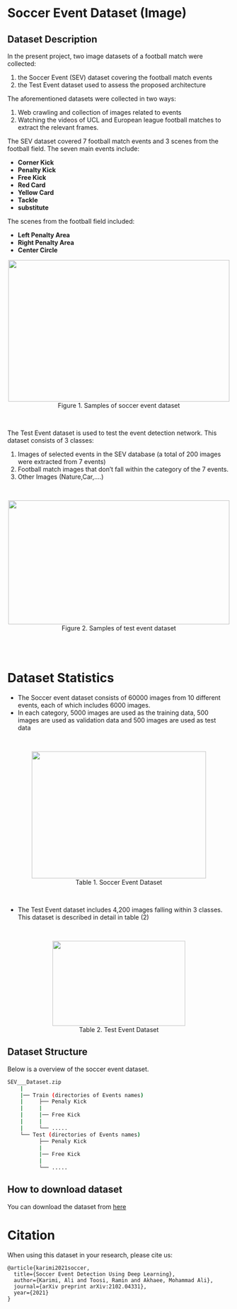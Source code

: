 # Soccer Event Dataset (Image)

## Dataset Description


In the present project, two image datasets of a football match were collected: 
1. the Soccer Event (SEV) dataset covering the football match events
2. the Test Event dataset used to assess the proposed architecture 

The aforementioned datasets were collected in two ways:

1. Web crawling and collection of images related to events
2. Watching the videos of UCL and European league football matches to extract the relevant frames.


The SEV dataset covered 7 football match events and 3 scenes from the football field. The seven main events include:
- **Corner Kick**
- **Penalty Kick**
- **Free Kick**
- **Red Card**
- **Yellow Card**
- **Tackle**
- **substitute**

The scenes from the football field included:
- **Left Penalty Area**
- **Right Penalty Area**
- **Center Circle**


<p align="center">
    <img src="./Images/ImageDataset.jpg" width = 500px height = 320px><br/>
	Figure 1. Samples of soccer event dataset
</p>

<br/>

The Test Event dataset is used to test the event detection network. This dataset consists of 3 classes:

1. Images of selected events in the SEV database (a total of 200 images were extracted from 7 events)
2. Football match images that don’t fall within the category of the 7 events.
3. Other Images (Nature,Car,....)

<br/>
<p align="center">
    <img src="./Images/ImageDataset2.jpg" width = 500px height = 280px><br/>
	Figure 2. Samples of test event dataset
</p>


<br/>
<br/>


# Dataset Statistics


- The Soccer event dataset consists of 60000 images from 10 different events, each of which includes 6000 images.
- In each category, 5000 images are used as the training data, 500 images are used as validation data and 500 images are used as test data

<br/>
<p align="center">
    <img src="./Images/ImageDataset_Statistics.JPG" width = 394px height = 287px><br/>
	Table 1. Soccer Event Dataset
</p>


<br/>

- The Test Event dataset includes 4,200 images falling within 3 classes. This dataset is described in detail in table (2) 
<br/>
<p align="center">
    <img src="./Images/ImageDataset_Statistics2.JPG" width = 300px height = 192px><br/>
	Table 2. Test Event Dataset
</p>




## Dataset Structure

Below is a overview of the soccer event dataset.

```bash
SEV___Dataset.zip
    |
    |── Train (directories of Events names)
    |     ├── Penaly Kick
    |     |
    |     |── Free Kick
    |     |
    |     └── .....   
    └── Test (directories of Events names)
          ├── Penaly Kick
          |
          |── Free Kick
          |
          └── .....                          
```

## How to download dataset


You can download the dataset from [here](https://drive.google.com/drive/folders/1jzt7g0KqFNTshEAau95aScPWin55g31E?usp=sharing)


# Citation

When using this dataset in your research, please cite us:

```
@article{karimi2021soccer,
  title={Soccer Event Detection Using Deep Learning},
  author={Karimi, Ali and Toosi, Ramin and Akhaee, Mohammad Ali},
  journal={arXiv preprint arXiv:2102.04331},
  year={2021}
}
```

